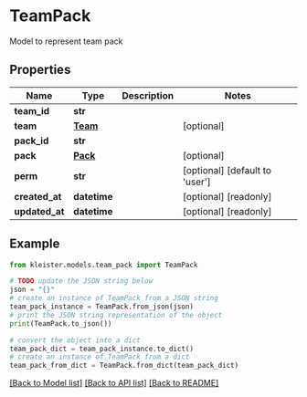 # TeamPack

Model to represent team pack

## Properties

Name | Type | Description | Notes
------------ | ------------- | ------------- | -------------
**team_id** | **str** |  | 
**team** | [**Team**](Team.md) |  | [optional] 
**pack_id** | **str** |  | 
**pack** | [**Pack**](Pack.md) |  | [optional] 
**perm** | **str** |  | [optional] [default to 'user']
**created_at** | **datetime** |  | [optional] [readonly] 
**updated_at** | **datetime** |  | [optional] [readonly] 

## Example

```python
from kleister.models.team_pack import TeamPack

# TODO update the JSON string below
json = "{}"
# create an instance of TeamPack from a JSON string
team_pack_instance = TeamPack.from_json(json)
# print the JSON string representation of the object
print(TeamPack.to_json())

# convert the object into a dict
team_pack_dict = team_pack_instance.to_dict()
# create an instance of TeamPack from a dict
team_pack_from_dict = TeamPack.from_dict(team_pack_dict)
```
[[Back to Model list]](../README.md#documentation-for-models) [[Back to API list]](../README.md#documentation-for-api-endpoints) [[Back to README]](../README.md)


